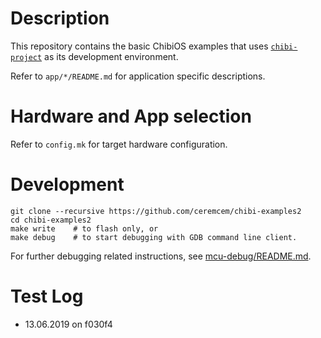 # Description 

This repository contains the basic ChibiOS examples that uses [`chibi-project`][1] as its development environment. 

Refer to `app/*/README.md` for application specific descriptions. 

[1]: https://github.com/ceremcem/chibi-project

# Hardware and App selection

Refer to `config.mk` for target hardware configuration.

# Development

```
git clone --recursive https://github.com/ceremcem/chibi-examples2
cd chibi-examples2
make write    # to flash only, or
make debug    # to start debugging with GDB command line client.
```

For further debugging related instructions, see [mcu-debug/README.md](https://github.com/aktos-io/mcu-debug).


# Test Log

* 13.06.2019 on f030f4